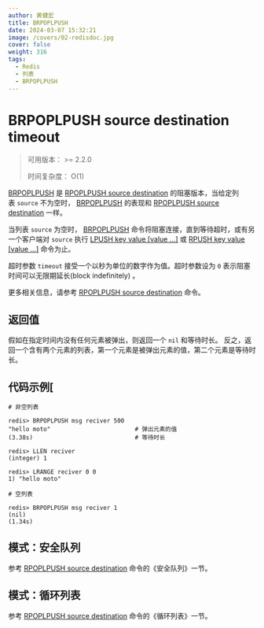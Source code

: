 ```yaml
---
author: 黄健宏
title: BRPOPLPUSH
date: 2024-03-07 15:32:21
image: /covers/02-redisdoc.jpg
cover: false
weight: 316
tags:
  - Redis
  - 列表
  - BRPOPLPUSH
---
```


# BRPOPLPUSH source destination timeout

> 可用版本： >= 2.2.0
> 
> 时间复杂度： O(1)

[BRPOPLPUSH](https://bookstack.xnzone.eu.org/02-redisdoc/03-list/16-brpoplpush/) 是 [RPOPLPUSH source destination](https://bookstack.xnzone.eu.org/02-redisdoc/03-list/07-rpoplpush/) 的阻塞版本，当给定列表 `source` 不为空时， [BRPOPLPUSH](https://bookstack.xnzone.eu.org/02-redisdoc/03-list/16-brpoplpush/) 的表现和 [RPOPLPUSH source destination](https://bookstack.xnzone.eu.org/02-redisdoc/03-list/07-rpoplpush/) 一样。

当列表 `source` 为空时， [BRPOPLPUSH](https://bookstack.xnzone.eu.org/02-redisdoc/03-list/16-brpoplpush/) 命令将阻塞连接，直到等待超时，或有另一个客户端对 `source` 执行 [LPUSH key value [value …]](https://bookstack.xnzone.eu.org/02-redisdoc/03-list/01-lpush/) 或 [RPUSH key value [value …]](https://bookstack.xnzone.eu.org/02-redisdoc/03-list/03-rpush/) 命令为止。

超时参数 `timeout` 接受一个以秒为单位的数字作为值。超时参数设为 `0` 表示阻塞时间可以无限期延长(block indefinitely) 。

更多相关信息，请参考 [RPOPLPUSH source destination](https://bookstack.xnzone.eu.org/02-redisdoc/03-list/07-rpoplpush/) 命令。

## 返回值

假如在指定时间内没有任何元素被弹出，则返回一个 `nil` 和等待时长。 反之，返回一个含有两个元素的列表，第一个元素是被弹出元素的值，第二个元素是等待时长。

## 代码示例[

```shell
# 非空列表

redis> BRPOPLPUSH msg reciver 500
"hello moto"                        # 弹出元素的值
(3.38s)                             # 等待时长

redis> LLEN reciver
(integer) 1

redis> LRANGE reciver 0 0
1) "hello moto"

# 空列表

redis> BRPOPLPUSH msg reciver 1
(nil)
(1.34s)
```

## 模式：安全队列

参考 [RPOPLPUSH source destination](https://bookstack.xnzone.eu.org/02-redisdoc/03-list/07-rpoplpush/) 命令的《安全队列》一节。

## 模式：循环列表

参考 [RPOPLPUSH source destination](https://bookstack.xnzone.eu.org/02-redisdoc/03-list/16-brpoplpush/) 命令的《循环列表》一节。